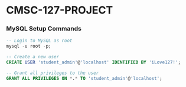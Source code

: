 # CMSC-127-PROJECT

### MySQL Setup Commands

```sql
-- Login to MySQL as root
mysql -u root -p;

-- Create a new user
CREATE USER 'student_admin'@'localhost' IDENTIFIED BY 'iLove127!';

-- Grant all privileges to the user
GRANT ALL PRIVILEGES ON *.* TO 'student_admin'@'localhost';
